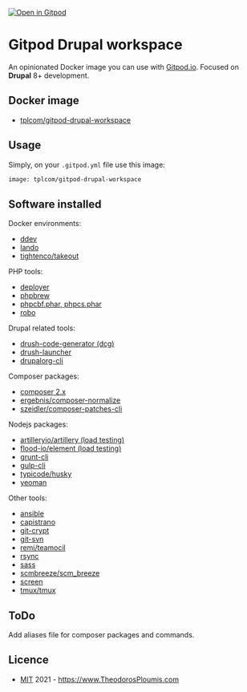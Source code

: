 [![Open in Gitpod](https://img.shields.io/badge/Gitpod-ready--to--code-blue?logo=gitpod)](https://gitpod.io/#https://github.com/theodorosploumis/gitpod-drupal-workspace)

# Gitpod Drupal workspace
An opinionated Docker image you can use with [Gitpod.io](https://www.gitpod.io/).
Focused on **Drupal** 8+ development.

## Docker image
- [tplcom/gitpod-drupal-workspace](https://hub.docker.com/r/tplcom/gitpod-drupal-workspace)

## Usage

Simply, on your `.gitpod.yml` file use this image:

```Dockerfile
image: tplcom/gitpod-drupal-workspace
```

## Software installed

Docker environments:

- [ddev](https://ddev.readthedocs.io/en)
- [lando](https://docs.lando.dev)
- [tightenco/takeout](https://github.com/tighten/takeout)

PHP tools:

- [deployer](https://deployer.org)
- [phpbrew](https://github.com/phpbrew/phpbrew)
- [phpcbf.phar, phpcs.phar](https://github.com/squizlabs/PHP_CodeSniffer)
- [robo](https://robo.li)

Drupal related tools:

- [drush-code-generator (dcg)](https://github.com/Chi-teck/drupal-code-generator)
- [drush-launcher](https://github.com/drush-ops/drush-launcher)
- [drupalorg-cli](https://github.com/mglaman/drupalorg-cli)

Composer packages:

- [composer 2.x](https://getcomposer.org)
- [ergebnis/composer-normalize](https://github.com/ergebnis/composer-normalize)
- [szeidler/composer-patches-cli](https://github.com/szeidler/composer-patches-cli)

Nodejs packages:

- [artilleryio/artillery (load testing)](https://github.com/artilleryio/artillery)
- [flood-io/element (load testing)](https://github.com/flood-io/element)
- [grunt-cli](https://gruntjs.com)
- [gulp-cli](https://gulpjs.com)
- [typicode/husky](https://github.com/typicode/husky)
- [yeoman](https://yeoman.io)

Other tools:

- [ansible](https://docs.ansible.com)
- [capistrano](https://capistranorb.com)
- [git-crypt](https://github.com/AGWA/git-crypt)
- [git-svn](https://git-scm.com/docs/git-svn)
- [remi/teamocil](https://github.com/remi/teamocil)
- [rsync](https://rsync.samba.org)
- [sass](https://sass-lang.com)
- [scmbreeze/scm_breeze](https://github.com/scmbreeze/scm_breeze)
- [screen](http://www.gnu.org/software/screen)
- [tmux/tmux](https://github.com/tmux/tmux)

## ToDo

Add aliases file for composer packages and commands.

## Licence

- [MIT](LICENSE) 2021 - https://www.TheodorosPloumis.com
